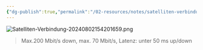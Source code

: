 ```yaml
---
{"dg-publish":true,"permalink":"/02-resources/notes/satelliten-verbindung/","tags":["hardware","netzwerk"]}
---
```


![Satelliten-Verbindung-20240802154201659.png](/img/user/02%20-%20RESOURCES/Files/Satelliten-Verbindung-20240802154201659.png)
>Max.200 Mbit/s down, max. 70 Mbit/s, Latenz: unter 50 ms up/down